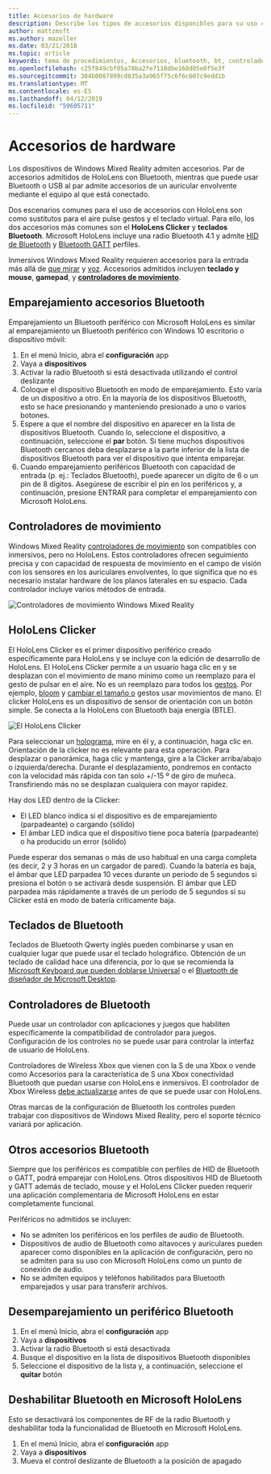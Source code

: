 ```yaml
---
title: Accesorios de hardware
description: Describe los tipos de accesorios disponibles para su uso con HoloLens y Windows Mixed Reality y cómo configurarlas.
author: mattzmsft
ms.author: mazeller
ms.date: 03/21/2018
ms.topic: article
keywords: tema de procedimientos, Accesorios, bluetooth, bt, controlador, controlador para juegos, clicker, xbox
ms.openlocfilehash: c25f849cbf05a78ba2fe7118dbe160d05e0f5e3f
ms.sourcegitcommit: 384b0087899cd835a3a965f75c6f6c607c9edd1b
ms.translationtype: MT
ms.contentlocale: es-ES
ms.lasthandoff: 04/12/2019
ms.locfileid: "59605711"
---
```

# <a name="hardware-accessories"></a>Accesorios de hardware

Los dispositivos de Windows Mixed Reality admiten accesorios. Par de accesorios admitidos de HoloLens con Bluetooth, mientras que puede usar Bluetooth o USB al par admite accesorios de un auricular envolvente mediante el equipo al que está conectado.

Dos escenarios comunes para el uso de accesorios con HoloLens son como sustitutos para el aire pulse gestos y el teclado virtual. Para ello, los dos accesorios más comunes son el **HoloLens Clicker** y **teclados Bluetooth**. Microsoft HoloLens incluye una radio Bluetooth 4.1 y admite [HID de Bluetooth](https://en.wikipedia.org/wiki/List_of_Bluetooth_profiles#Human_Interface_Device_Profile_.28HID.29) y [Bluetooth GATT](https://en.wikipedia.org/wiki/List_of_Bluetooth_profiles#Generic_Attribute_Profile_.28GATT.29) perfiles.

Inmersivos Windows Mixed Reality requieren accesorios para la entrada más allá de [que mirar](gaze.md) y [voz](voice-input.md). Accesorios admitidos incluyen **teclado y mouse**, **gamepad**, y  **[controladores de movimiento](motion-controllers.md)**.

## <a name="pairing-bluetooth-accessories"></a>Emparejamiento accesorios Bluetooth

Emparejamiento un Bluetooth periférico con Microsoft HoloLens es similar al emparejamiento un Bluetooth periférico con Windows 10 escritorio o dispositivo móvil:
1. En el menú Inicio, abra el **configuración** app
2. Vaya a **dispositivos**
3. Activar la radio Bluetooth si está desactivada utilizando el control deslizante
4. Coloque el dispositivo Bluetooth en modo de emparejamiento. Esto varía de un dispositivo a otro. En la mayoría de los dispositivos Bluetooth, esto se hace presionando y manteniendo presionado a uno o varios botones.
5. Espere a que el nombre del dispositivo en aparecer en la lista de dispositivos Bluetooth. Cuando lo, seleccione el dispositivo, a continuación, seleccione el **par** botón. Si tiene muchos dispositivos Bluetooth cercanos deba desplazarse a la parte inferior de la lista de dispositivos Bluetooth para ver el dispositivo que intenta emparejar.
6. Cuando emparejamiento periféricos Bluetooth con capacidad de entrada (p. ej.: Teclados Bluetooth), puede aparecer un dígito de 6 o un pin de 8 dígitos. Asegúrese de escribir el pin en los periféricos y, a continuación, presione ENTRAR para completar el emparejamiento con Microsoft HoloLens.

## <a name="motion-controllers"></a>Controladores de movimiento

Windows Mixed Reality [controladores de movimiento](motion-controllers.md) son compatibles con inmersivos, pero no HoloLens. Estos controladores ofrecen seguimiento precisa y con capacidad de respuesta de movimiento en el campo de visión con los sensores en los auriculares envolventes, lo que significa que no es necesario instalar hardware de los planos laterales en su espacio. Cada controlador incluye varios métodos de entrada.

![Controladores de movimiento Windows Mixed Reality](images/winmr-ck-1080x1080-350px.jpg)

## <a name="hololens-clicker"></a>HoloLens Clicker

El HoloLens Clicker es el primer dispositivo periférico creado específicamente para HoloLens y se incluye con la edición de desarrollo de HoloLens. El HoloLens Clicker permite a un usuario haga clic en y se desplazan con el movimiento de mano mínimo como un reemplazo para el gesto de pulsar en el aire. No es un reemplazo para todos los [gestos](gestures.md). Por ejemplo, [bloom](gestures.md#bloom) y [cambiar el tamaño o](gestures.md#composite-gestures) gestos usar movimientos de mano. El clicker HoloLens es un dispositivo de sensor de orientación con un botón simple. Se conecta a la HoloLens con Bluetooth baja energía (BTLE).

![El HoloLens Clicker](images/hololens-clicker-500px.jpg)

Para seleccionar un [holograma](hologram.md), mire en él y, a continuación, haga clic en. Orientación de la clicker no es relevante para esta operación. Para desplazar o panorámica, haga clic y mantenga, gire a la Clicker arriba/abajo o izquierda/derecha. Durante el desplazamiento, pondremos en contacto con la velocidad más rápida con tan solo +/-15 º de giro de muñeca. Transfiriendo más no se desplazan cualquiera con mayor rapidez.

Hay dos LED dentro de la Clicker:
* El LED blanco indica si el dispositivo es de emparejamiento (parpadeante) o cargando (sólido)
* El ámbar LED indica que el dispositivo tiene poca batería (parpadeante) o ha producido un error (sólido)

Puede esperar dos semanas o más de uso habitual en una carga completa (es decir, 2 y 3 horas en un cargador de pared). Cuando la batería es baja, el ámbar que LED parpadea 10 veces durante un período de 5 segundos si presiona el botón o se activará desde suspensión. El ámbar que LED parpadea más rápidamente a través de un período de 5 segundos si su Clicker está en modo de batería críticamente baja.

## <a name="bluetooth-keyboards"></a>Teclados de Bluetooth

Teclados de Bluetooth Qwerty inglés pueden combinarse y usan en cualquier lugar que puede usar el teclado holográfico. Obtención de un teclado de calidad hace una diferencia, por lo que se recomienda la [Microsoft Keyboard que pueden doblarse Universal](https://www.microsoft.com/accessories/products/keyboards/universal-foldable-keyboard/gu5-00001) o el [Bluetooth de diseñador de Microsoft Desktop](https://www.microsoft.com/accessories/products/keyboards/designer-bluetooth-desktop/7n9-00001).

## <a name="bluetooth-gamepads"></a>Controladores de Bluetooth

Puede usar un controlador con aplicaciones y juegos que habiliten específicamente la compatibilidad de controlador para juegos. Configuración de los controles no se puede usar para controlar la interfaz de usuario de HoloLens.

Controladores de Wireless Xbox que vienen con la S de una Xbox o vende como Accesorios para la característica de S una Xbox conectividad Bluetooth que puedan usarse con HoloLens e inmersivos. El controlador de Xbox Wireless [debe actualizarse](https://support.xbox.com/xbox-one/accessories/update-controller-for-stereo-headset-adapter) antes de que se puede usar con HoloLens.

Otras marcas de la configuración de Bluetooth los controles pueden trabajar con dispositivos de Windows Mixed Reality, pero el soporte técnico variará por aplicación.

## <a name="other-bluetooth-accessories"></a>Otros accesorios Bluetooth

Siempre que los periféricos es compatible con perfiles de HID de Bluetooth o GATT, podrá emparejar con HoloLens. Otros dispositivos HID de Bluetooth y GATT además de teclado, mouse y el HoloLens Clicker pueden requerir una aplicación complementaria de Microsoft HoloLens en estar completamente funcional.

Periféricos no admitidos se incluyen:
* No se admiten los periféricos en los perfiles de audio de Bluetooth.
* Dispositivos de audio de Bluetooth como altavoces y auriculares pueden aparecer como disponibles en la aplicación de configuración, pero no se admiten para su uso con Microsoft HoloLens como un punto de conexión de audio.
* No se admiten equipos y teléfonos habilitados para Bluetooth emparejados y usar para transferir archivos.

## <a name="unpairing-a-bluetooth-peripheral"></a>Desemparejamiento un periférico Bluetooth
1. En el menú Inicio, abra el **configuración** app
2. Vaya a **dispositivos**
3. Activar la radio Bluetooth si está desactivada
4. Busque el dispositivo en la lista de dispositivos Bluetooth disponibles
5. Seleccione el dispositivo de la lista y, a continuación, seleccione el **quitar** botón

## <a name="disabling-bluetooth-on-microsoft-hololens"></a>Deshabilitar Bluetooth en Microsoft HoloLens

Esto se desactivará los componentes de RF de la radio Bluetooth y deshabilitar toda la funcionalidad de Bluetooth en Microsoft HoloLens.
1. En el menú Inicio, abra el **configuración** app
2. Vaya a **dispositivos**
3. Mueva el control deslizante de Bluetooth a la posición de apagado
